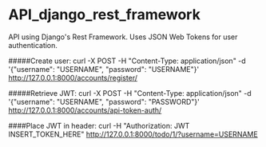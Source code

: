 # API_django_rest_framework
API using Django's Rest Framework.  Uses JSON Web Tokens for user authentication.

#####Create user:
curl -X POST -H "Content-Type: application/json" -d '{"username": "USERNAME", "password": "USERNAME"}' http://127.0.0.1:8000/accounts/register/

#####Retrieve JWT:
curl -X POST -H "Content-Type: application/json" -d '{"username": "USERNAME", "password": "PASSWORD"}' http://127.0.0.1:8000/accounts/api-token-auth/

####Place JWT in header:
curl -H "Authorization: JWT INSERT_TOKEN_HERE" http://127.0.0.1:8000/todo/1/?username=USERNAME
